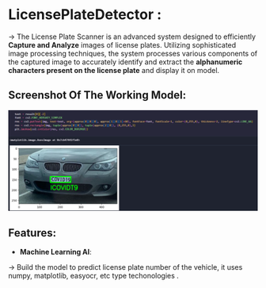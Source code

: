 # LicensePlateDetector :

-> The License Plate Scanner is an advanced system designed to efficiently **Capture and Analyze** images of license plates. Utilizing sophisticated image processing techniques, the system processes various components of the captured image to accurately identify and extract the **alphanumeric characters present on the license plate** and display it on model.


## Screenshot Of The Working Model:

  <img width="1408" alt="image" 
  src="https://github.com/SriKrishna134/LicensePlateDetector-/blob/main/assets/thumbnail.png">

## Features:

  - **Machine Learning AI**:
  
  -> Build the model to predict license plate number of the vehicle, it uses numpy, matplotlib, easyocr, etc type techonologies .
